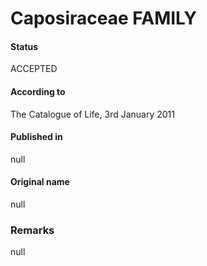 # Caposiraceae FAMILY

#### Status
ACCEPTED

#### According to
The Catalogue of Life, 3rd January 2011

#### Published in
null

#### Original name
null

### Remarks
null